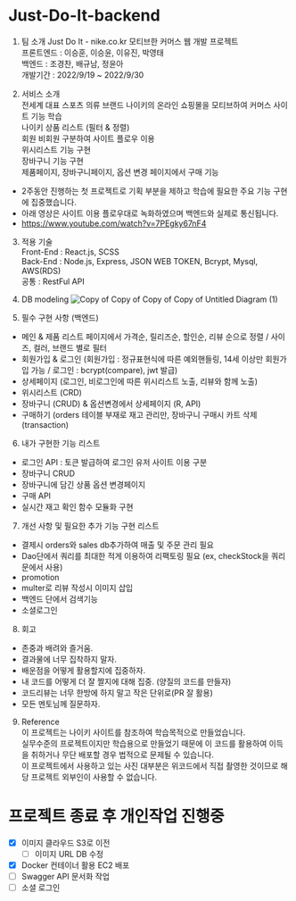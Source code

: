 # Just-Do-It-backend

1. 팀 소개
Just Do It - nike.co.kr 모티브한 커머스 웹 개발 프로젝트   
  프론트엔드 : 이승훈, 이승윤, 이유진, 박영태<br>
  백엔드 : 조경찬, 배규남, 정윤아<br>
  개발기간 : 2022/9/19 ~ 2022/9/30

2. 서비스 소개    
전세계 대표 스포츠 의류 브랜드 나이키의 온라인 쇼핑몰을 모티브하여 커머스 사이트 기능 학습   
나이키 상품 리스트 (필터 & 정렬)   
회원 비회원 구분하여 사이트 플로우 이용   
위시리스트 기능 구현   
장바구니 기능 구현   
제품페이지, 장바구니페이지, 옵션 변경 페이지에서 구매 기능   

  
- 2주동안 진행하는 첫 프로젝트로 기획 부분을 제하고 학습에 필요한 주요 기능 구현에 집중했습니다.
- 아래 영상은 사이트 이용 플로우대로 녹화하였으며 백엔드와 실제로 통신됩니다.
- https://www.youtube.com/watch?v=7PEgky67nF4<br>
  
3. 적용 기술    
Front-End : React.js, SCSS<br>
Back-End : Node.js, Express, JSON WEB TOKEN, Bcrypt, Mysql, AWS(RDS)<br>
공통 : RestFul API<br>

4. DB modeling
![Copy of Copy of Copy of Copy of Untitled Diagram (1)](https://user-images.githubusercontent.com/105476777/193579993-ae2b0068-7215-4f86-828c-a29bdb280efe.png)

5. 필수 구현 사항 (백엔드)
- 메인 & 제품 리스트 페이지에서 가격순, 릴리즈순, 할인순, 리뷰 순으로 정렬 / 사이즈, 컬러, 브랜드 별로 필터<br>
- 회원가입 & 로그인 (회원가입 : 정규표현식에 따른 예외핸들링, 14세 이상만 회원가입 가능 / 로그인 : bcrypt(compare), jwt 발급)<br>
- 상세페이지 (로그인, 비로그인에 따른 위시리스트 노출, 리뷰와 함께 노출)<br>
- 위시리스트 (CRD)<br>
- 장바구니 (CRUD) & 옵션변경에서 상세페이지 (R, API)<br>
- 구매하기 (orders 테이블 부재로 재고 관리만, 장바구니 구매시 카트 삭제(transaction)<br>

6. 내가 구현한 기능 리스트
- 로그인 API : 토큰 발급하여 로그인 유저 사이트 이용 구분
- 장바구니 CRUD
- 장바구니에 담긴 상품 옵션 변경페이지
- 구매 API
- 실시간 재고 확인 함수 모듈화 구현<br>

7. 개선 사항 및 필요한 추가 기능 구현 리스트<br>
  - 결제시 orders와 sales db추가하여 매출 및 주문 관리 필요<br>
  - Dao단에서 쿼리를 최대한 적게 이용하여 리팩토링 필요 (ex, checkStock을 쿼리문에서 사용)
  - promotion<br>
  - multer로 리뷰 작성시 이미지 삽입<br>
  - 백엔드 단에서 검색기능<br>
  - 소셜로그인<br>
   
8. 회고<br>
  - 존중과 배려와 즐거움.<br>
  - 결과물에 너무 집착하지 말자.<br>
  - 배운점을 어떻게 활용할지에 집중하자.<br>
  - 내 코드를 어떻게 더 잘 짤지에 대해 집중. (양질의 코드를 만들자)<br>
  - 코드리뷰는 너무 한방에 하지 말고 작은 단위로(PR 잘 활용)<br>
  - 모든 멘토님께 질문하자.<br>

9. Reference<br>
이 프로젝트는 나이키 사이트를 참조하여 학습목적으로 만들었습니다.<br>
실무수준의 프로젝트이지만 학습용으로 만들었기 때문에 이 코드를 활용하여 이득을 취하거나 무단 배포할 경우 법적으로 문제될 수 있습니다.<br>
이 프로젝트에서 사용하고 있는 사진 대부분은 위코드에서 직접 촬영한 것이므로 해당 프로젝트 외부인이 사용할 수 없습니다.<br>


# 프로젝트 종료 후 개인작업 진행중
- [X] 이미지 클라우드 S3로 이전
  - [ ] 이미지 URL DB 수정   
- [X] Docker 컨테이너 활용 EC2 배포   
- [ ] Swagger API 문서화 작업   
- [ ] 소셜 로그인 
